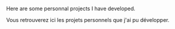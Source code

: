 Here are some personnal projects I have developed.

Vous retrouverez ici les projets personnels que j'ai pu développer.
